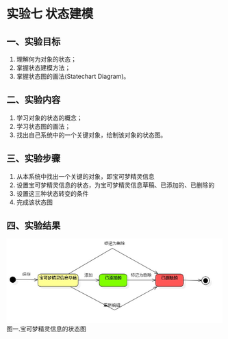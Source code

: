 # 实验七 状态建模

## 一、实验目标

1. 理解何为对象的状态；
2. 掌握状态建模方法；
3. 掌握状态图的画法(Statechart Diagram)。

## 二、实验内容

1. 学习对象的状态的概念；
2. 学习状态图的画法；
3. 找出自己系统中的一个关键对象，绘制该对象的状态图。 

## 三、实验步骤

1. 从本系统中找出一个关键的对象，即宝可梦精灵信息  
2. 设置宝可梦精灵信息的状态，为宝可梦精灵信息草稿、已添加的、已删除的  
3. 设置这三种状态转变的条件  
4. 完成该状态图

## 四、实验结果

![宝可梦精灵信息的状态图](./BaoKeStatechart.jpg)  
图一.宝可梦精灵信息的状态图
